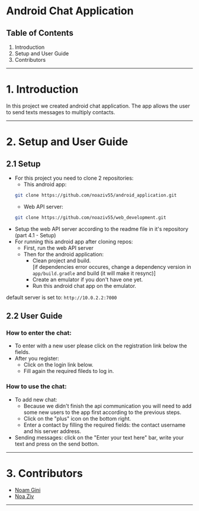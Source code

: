 # Android Chat Application
## Table of Contents
1. Introduction
2. Setup and User Guide
3. Contributors

***

# 1. Introduction

In this project we created android chat application.
The app allows the user to send texts messages to multiply contacts.

***

# 2. Setup and User Guide
## 2.1 Setup

* For this project you need to clone 2 repositories: <br />
  * This android app:
  ```bash
  git clone https://github.com/noaziv55/android_application.git
  ```
  * Web API server:
  ```bash
  git clone https://github.com/noaziv55/web_development.git
  ```
* Setup the web API server according to the readme file in it's repository (part 4.1 - Setup)
* For running this android app after cloning repos:<br />
  * First, run the web API server <br />
  * Then for the android application:
    * Clean project and build. <br/>
    [if dependencies error occures, change a dependency version in `app/build.gradle` and build (it will make it resync)]
    * Create an emulator if you don't have one yet.
    * Run this android chat app on the emulator.
    
default server is set to: `http://10.0.2.2:7000`

## 2.2 User Guide

### How to enter the chat:
* To enter with a new user please click on the registration link below the fields.
* After you register:
  *  Click on the login link below.
  *  Fill again the required fileds to log in.

### How to use the chat:
* To add new chat:
  * Because we didn't finish the api communication you will need to add some new users to the app first according to the previous steps. 
  * Click on the "plus" icon on the bottom right.
  * Enter a contact by filling the required fields: the contact username and his server address.
* Sending messages: click on the "Enter your text here" bar, write your text and press on the send botton.

***

# 3. Contributors

* [Noam Gini](https://github.com/NoamGini)
* [Noa Ziv](https://github.com/noaziv55)

***
